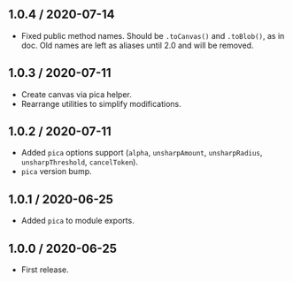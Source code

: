 1.0.4 / 2020-07-14
------------------

- Fixed public method names. Should be `.toCanvas()` and `.toBlob()`, as in doc.
  Old names are left as aliases until 2.0 and will be removed. 


1.0.3 / 2020-07-11
------------------

- Create canvas via pica helper.
- Rearrange utilities to simplify modifications.


1.0.2 / 2020-07-11
------------------

- Added `pica` options support (`alpha`, `unsharpAmount`, `unsharpRadius`,
  `unsharpThreshold`, `cancelToken`).
- `pica` version bump.


1.0.1 / 2020-06-25
------------------

- Added `pica` to module exports.


1.0.0 / 2020-06-25
------------------

- First release.
